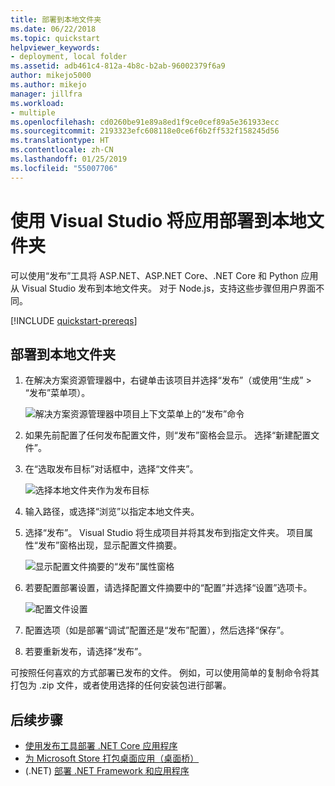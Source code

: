 ```yaml
---
title: 部署到本地文件夹
ms.date: 06/22/2018
ms.topic: quickstart
helpviewer_keywords:
- deployment, local folder
ms.assetid: adb461c4-812a-4b8c-b2ab-96002379f6a9
author: mikejo5000
ms.author: mikejo
manager: jillfra
ms.workload:
- multiple
ms.openlocfilehash: cd0260be91e89a8ed1f9ce0cef89a5e361933ecc
ms.sourcegitcommit: 2193323efc608118e0ce6f6b2ff532f158245d56
ms.translationtype: HT
ms.contentlocale: zh-CN
ms.lasthandoff: 01/25/2019
ms.locfileid: "55007706"
---
```

# <a name="deploy-an-app-to-a-local-folder-using-visual-studio"></a>使用 Visual Studio 将应用部署到本地文件夹

可以使用“发布”工具将 ASP.NET、ASP.NET Core、.NET Core 和 Python 应用从 Visual Studio 发布到本地文件夹。 对于 Node.js，支持这些步骤但用户界面不同。

[!INCLUDE [quickstart-prereqs](includes/quickstart-prereqs.md)]

## <a name="deploy-to-a-local-folder"></a>部署到本地文件夹

1. 在解决方案资源管理器中，右键单击该项目并选择“发布”（或使用“生成” > “发布”菜单项）。

    ![解决方案资源管理器中项目上下文菜单上的“发布”命令](../deployment/media/quickstart-publish.png "选择“发布”")

1. 如果先前配置了任何发布配置文件，则“发布”窗格会显示。 选择“新建配置文件”。

1. 在“选取发布目标”对话框中，选择“文件夹”。

    ![选择本地文件夹作为发布目标](../deployment/media/quickstart-publish-folder.png "选择文件夹")

1. 输入路径，或选择“浏览”以指定本地文件夹。

1. 选择“发布”。 Visual Studio 将生成项目并将其发布到指定文件夹。 项目属性“发布”窗格出现，显示配置文件摘要。

    ![显示配置文件摘要的“发布”属性窗格](../deployment/media/quickstart-publish-folder-summary.png)

1. 若要配置部署设置，请选择配置文件摘要中的“配置”并选择“设置”选项卡。

    ![配置文件设置](../deployment/media/quickstart-profile-settings.png "配置文件设置")

1. 配置选项（如是部署“调试”配置还是“发布”配置），然后选择“保存”。

1. 若要重新发布，请选择“发布”。

可按照任何喜欢的方式部署已发布的文件。 例如，可以使用简单的复制命令将其打包为 .zip 文件，或者使用选择的任何安装包进行部署。

## <a name="next-steps"></a>后续步骤

- [使用发布工具部署 .NET Core 应用程序](/dotnet/core/deploying/deploy-with-vs?toc=/visualstudio/deployment/toc.json&bc=/visualstudio/deployment/_breadcrumb/toc.json)
- [为 Microsoft Store 打包桌面应用（桌面桥）](/windows/uwp/porting/desktop-to-uwp-packaging-dot-net?toc=/visualstudio/deployment/toc.json&bc=/visualstudio/deployment/_breadcrumb/toc.json)
- (.NET) [部署 .NET Framework 和应用程序](/dotnet/framework/deployment/)
